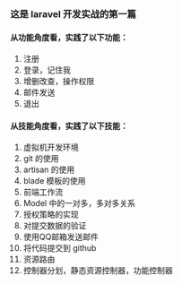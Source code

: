 ### 这是 laravel 开发实战的第一篇   

#### 从功能角度看，实践了以下功能：  
1. 注册  
2. 登录，记住我  
3. 增删改查，操作权限  
4. 邮件发送  
5. 退出  

#### 从技能角度看，实践了以下技能： 
1. 虚拟机开发环境   
2. git 的使用  
3. artisan 的使用  
4. blade 模板的使用  
5. 前端工作流  
6. Model 中的一对多，多对多关系  
7. 授权策略的实现  
8. 对提交数据的验证  
9. 使用QQ邮箱发送邮件  
10. 将代码提交到 github  
11. 资源路由  
12. 控制器分划，静态资源控制器，功能控制器  
